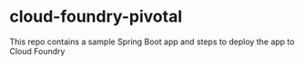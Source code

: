 # cloud-foundry-pivotal
This repo contains a sample Spring Boot app and steps to deploy the app to Cloud Foundry
